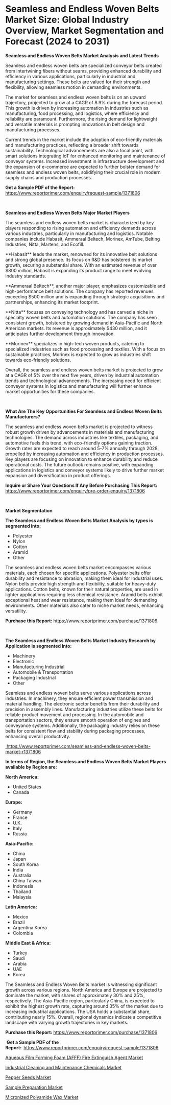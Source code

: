<p><h1>Seamless and Endless Woven Belts Market Size: Global Industry Overview, Market Segmentation and Forecast (2024 to 2031)</h1></p><p><strong>Seamless and Endless Woven Belts Market Analysis and Latest Trends</strong></p>
<p><p>Seamless and endless woven belts are specialized conveyor belts created from intertwining fibers without seams, providing enhanced durability and efficiency in various applications, particularly in industrial and manufacturing settings. These belts are valued for their strength and flexibility, allowing seamless motion in demanding environments.</p><p>The market for seamless and endless woven belts is on an upward trajectory, projected to grow at a CAGR of 8.9% during the forecast period. This growth is driven by increasing automation in industries such as manufacturing, food processing, and logistics, where efficiency and reliability are paramount. Furthermore, the rising demand for lightweight and versatile materials is prompting innovations in belt design and manufacturing processes.</p><p>Current trends in the market include the adoption of eco-friendly materials and manufacturing practices, reflecting a broader shift towards sustainability. Technological advancements are also a focal point, with smart solutions integrating IoT for enhanced monitoring and maintenance of conveyor systems. Increased investment in infrastructure development and the expansion of e-commerce are expected to further bolster demand for seamless and endless woven belts, solidifying their crucial role in modern supply chains and production processes.</p></p>
<p><strong>Get a Sample PDF of the Report:&nbsp;</strong> <a href="https://www.reportprimer.com/enquiry/request-sample/1371806">https://www.reportprimer.com/enquiry/request-sample/1371806</a></p>
<p>&nbsp;</p>
<p><strong>Seamless and Endless Woven Belts Major Market Players</strong></p>
<p><p>The seamless and endless woven belts market is characterized by key players responding to rising automation and efficiency demands across various industries, particularly in manufacturing and logistics. Notable companies include Habasit, Ammeraal Beltech, Morinex, AmTube, Belting Industries, Nitta, Martens, and Ecofill.</p><p>**Habasit** leads the market, renowned for its innovative belt solutions and strong global presence. Its focus on R&D has bolstered its market growth, securing a substantial share. With an estimated revenue of over $800 million, Habasit is expanding its product range to meet evolving industry standards.</p><p>**Ammeraal Beltech**, another major player, emphasizes customizable and high-performance belt solutions. The company has reported revenues exceeding $500 million and is expanding through strategic acquisitions and partnerships, enhancing its market footprint.</p><p>**Nitta** focuses on conveying technology and has carved a niche in specialty woven belts and automation solutions. The company has seen consistent growth, bolstered by growing demand in Asia-Pacific and North American markets. Its revenue is approximately $430 million, and it anticipates further development through innovation.</p><p>**Morinex** specializes in high-tech woven products, catering to specialized industries such as food processing and textiles. With a focus on sustainable practices, Morinex is expected to grow as industries shift towards eco-friendly solutions.</p><p>Overall, the seamless and endless woven belts market is projected to grow at a CAGR of 5% over the next five years, driven by industrial automation trends and technological advancements. The increasing need for efficient conveyor systems in logistics and manufacturing will further enhance market opportunities for these companies.</p></p>
<p>&nbsp;</p>
<p><strong>What Are The Key Opportunities For Seamless and Endless Woven Belts Manufacturers?</strong></p>
<p><p>The seamless and endless woven belts market is projected to witness robust growth driven by advancements in materials and manufacturing technologies. The demand across industries like textiles, packaging, and automotive fuels this trend, with eco-friendly options gaining traction. Growth rates are expected to reach around 5-7% annually through 2028, propelled by increasing automation and efficiency in production processes. Key players are focusing on innovation to enhance durability and reduce operational costs. The future outlook remains positive, with expanding applications in logistics and conveyor systems likely to drive further market expansion and diversification in product offerings.</p></p>
<p><strong>Inquire or Share Your Questions If Any Before Purchasing This Report:</strong> <a href="https://www.reportprimer.com/enquiry/pre-order-enquiry/1371806">https://www.reportprimer.com/enquiry/pre-order-enquiry/1371806</a></p>
<p>&nbsp;</p>
<p><strong>Market Segmentation</strong></p>
<p><strong>The Seamless and Endless Woven Belts Market Analysis by types is segmented into:</strong></p>
<p><ul><li>Polyester</li><li>Nylon</li><li>Cotton</li><li>Aramid</li><li>Other</li></ul></p>
<p><p>The seamless and endless woven belts market encompasses various materials, each chosen for specific applications. Polyester belts offer durability and resistance to abrasion, making them ideal for industrial uses. Nylon belts provide high strength and flexibility, suitable for heavy-duty applications. Cotton belts, known for their natural properties, are used in lighter applications requiring less chemical resistance. Aramid belts exhibit exceptional heat and wear resistance, making them ideal for demanding environments. Other materials also cater to niche market needs, enhancing versatility.</p></p>
<p><strong>Purchase this Report:&nbsp;</strong><a href="https://www.reportprimer.com/purchase/1371806">https://www.reportprimer.com/purchase/1371806</a></p>
<p>&nbsp;</p>
<p><strong>The Seamless and Endless Woven Belts Market Industry Research by Application is segmented into:</strong></p>
<p><ul><li>Machinery</li><li>Electronic</li><li>Manufacturing Industrial</li><li>Automobile & Transportation</li><li>Packaging Industrial</li><li>Other</li></ul></p>
<p><p>Seamless and endless woven belts serve various applications across industries. In machinery, they ensure efficient power transmission and material handling. The electronic sector benefits from their durability and precision in assembly lines. Manufacturing industries utilize these belts for reliable product movement and processing. In the automobile and transportation sectors, they ensure smooth operation of engines and conveyance systems. Additionally, the packaging industry relies on these belts for consistent flow and stability during packaging processes, enhancing overall productivity.</p></p>
<p><a href="https://www.reportprimer.com/seamless-and-endless-woven-belts-market-r1371806">&nbsp;https://www.reportprimer.com/seamless-and-endless-woven-belts-market-r1371806</a></p>
<p><strong>In terms of Region, the Seamless and Endless Woven Belts Market Players available by Region are:</strong></p>
<p>
    <p> <strong> North America: </strong>
        <ul>
            <li>United States</li>
            <li>Canada</li>
        </ul>
        </p> 
    <p> <strong> Europe: </strong>
        <ul>
            <li>Germany</li>
            <li>France</li>
            <li>U.K.</li>
            <li>Italy</li>
            <li>Russia</li>
        </ul>
        </p> 
    <p> <strong> Asia-Pacific: </strong>
        <ul>
            <li>China</li>
            <li>Japan</li>
            <li>South Korea</li>
            <li>India</li>
            <li>Australia</li>
            <li>China Taiwan</li>
            <li>Indonesia</li>
            <li>Thailand</li>
            <li>Malaysia</li>
        </ul>
        </p> 
    <p> <strong> Latin America: </strong>
        <ul>
            <li>Mexico</li>
            <li>Brazil</li>
            <li>Argentina Korea</li>
            <li>Colombia</li>
        </ul>
        </p> 
    <p> <strong> Middle East & Africa: </strong>
        <ul>
            <li>Turkey</li>
            <li>Saudi</li>
            <li>Arabia</li>
            <li>UAE</li>
            <li>Korea</li>
        </ul>
    </p>
    </p>
<p><p>The Seamless and Endless Woven Belts market is witnessing significant growth across various regions. North America and Europe are projected to dominate the market, with shares of approximately 30% and 25%, respectively. The Asia-Pacific region, particularly China, is expected to exhibit the highest growth rate, capturing around 35% of the market due to increasing industrial applications. The USA holds a substantial share, contributing nearly 15%. Overall, regional dynamics indicate a competitive landscape with varying growth trajectories in key markets.</p></p>
<p><strong>Purchase this Report: </strong><a href="https://www.reportprimer.com/purchase/1371806">https://www.reportprimer.com/purchase/1371806</a></p>
<p>&nbsp;<strong>Get a Sample PDF of the Report:&nbsp;&nbsp;</strong><a href="https://www.reportprimer.com/enquiry/request-sample/1371806">https://www.reportprimer.com/enquiry/request-sample/1371806</a></p>
<p><strong></strong></p>
<p><p><a href="https://medium.com/@cloydabbott2023/aqueous-film-forming-foam-afff-fire-extinguish-agent-market-forecast-global-market-trends-and-16b784f8ebff">Aqueous Film Forming Foam (AFFF) Fire Extinguish Agent Market</a></p><p><a href="https://issuu.com/reportprime-2/docs/industrial-cleaning-and-maintenance_26f50ad3a05535">Industrial Cleaning and Maintenance Chemicals Market</a></p><p><a href="https://www.linkedin.com/pulse/insights-pepper-seeds-industry-market-financial-status-size-uaise?trackingId=RpDePVK4TVGY7wfpfVw0BA%3D%3D">Pepper Seeds Market</a></p><p><a href="https://www.linkedin.com/pulse/sample-preparation-market-insights-products-regional-analysis-eyohf?trackingId=flfrvuYsS66KI7xIgG6RFQ%3D%3D">Sample Preparation Market</a></p><p><a href="https://issuu.com/reportprime-2/docs/micronized-polyamide-wax-market-siz_575592fb432650">Micronized Polyamide Wax Market</a></p></p>
